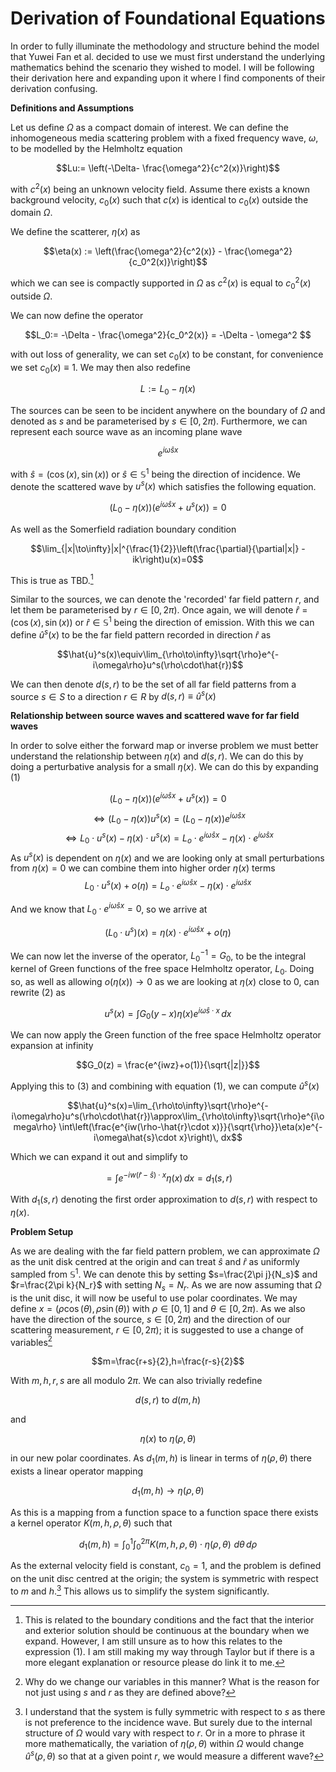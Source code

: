Derivation of Foundational Equations
=======================


In order to fully illuminate the methodology and structure behind the model that Yuwei Fan et al. decided to use we must first understand the underlying mathematics behind the scenario they wished to model. I will be following their derivation here and expanding upon it where I find components of their derivation confusing.

  

**Definitions and Assumptions**

Let us define $\Omega$ as a compact domain of interest. We can define the inhomogeneous media scattering problem with a fixed frequency wave, $\omega$, to be modelled by the Helmholtz equation

$$Lu:= \left(-\Delta- \frac{\omega^2}{c^2(x)}\right)$$

with $c^2(x)$ being an unknown velocity field. Assume there exists a known background velocity, $c_0(x)$ such that $c(x)$ is identical to $c_0(x)$ outside the domain $\Omega$.

We define the scatterer, $\eta(x)$ as

$$\eta(x) := \left(\frac{\omega^2}{c^2(x)} - \frac{\omega^2}{c_0^2(x)}\right)$$

which we can see is compactly supported in $\Omega$ as $c^2(x)$ is equal to $c_0^2(x)$ outside $\Omega$. 

We can now define the operator

$$L_0:= -\Delta - \frac{\omega^2}{c_0^2(x)} =  -\Delta - \omega^2 $$

with out loss of generality, we can set $c_0(x)$ to be constant, for convenience we set $c_0(x)\equiv1$. We may then also redefine 

$$L:=L_0-\eta(x)$$

The sources can be seen to be incident anywhere on the boundary of $\Omega$ and denoted as $s$ and be parameterised by $s\in[0,2\pi)$.  Furthermore, we can represent each source wave as an incoming plane wave

$$e^{i\omega\hat{s}x}$$

with $\hat{s} = (\cos(x), \sin(x))$ or $\hat{s} \in \mathbb{S}^1$ being the direction of incidence. We denote the scattered wave by $u^s(x)$ which satisfies the following equation.

$$\left(L_0 - \eta(x)\right) \left(e^{i\omega\hat{s}x} + u^s(x)\right) = 0 \tag{1}$$ 

As well as the Somerfield radiation boundary condition

$$\lim_{|x|\to\infty}|x|^{\frac{1}{2}}\left(\frac{\partial}{\partial|x|} - ik\right)u(x)=0$$

 This is true as TBD.[^1]

Similar to the sources, we can denote the 'recorded' far field pattern $r$, and let them  be parameterised by $r \in [0,2\pi)$. Once again, we will denote $\hat{r} = (\cos(x), \sin(x))$ or $\hat{r} \in \mathbb{S}^1$ being the direction of emission. With this we can define $\hat{u}^s(x)$ to be the far field pattern recorded in direction $\hat{r}$ as

$$\hat{u}^s(x)\equiv\lim_{\rho\to\infty}\sqrt{\rho}e^{-i\omega\rho}u^s(\rho\cdot\hat{r})$$

We can then denote $d(s,r)$ to be the set of all far field patterns from a source $s\in S$ to a direction $r\in R$ by $d(s,r)\equiv\hat{u}^s(x)$

**Relationship between source waves and scattered wave for far field waves**

In order to solve either the forward map or inverse problem we must better understand the relationship between $\eta(x)$ and $d(s,r)$. We can do this by doing a perturbative analysis for a small $\eta(x)$. We can do this by expanding (1)

 $$\left(L_0 - \eta(x)\right) \left(e^{i\omega\hat{s}x} + u^s(x)\right) = 0$$
 $$\Leftrightarrow \left(L_0 - \eta(x)\right) u^s(x) = \left(L_0 - \eta(x)\right)e^{i\omega\hat{s}x}$$
 $$\Leftrightarrow L_0 \cdot u^s(x)-\eta(x)\cdot u^s(x) = L_o \cdot e^{i\omega\hat{s}x}-\eta(x)\cdot e^{i\omega\hat{s}x}$$
 As $u^s(x)$ is dependent on $\eta(x)$ and we are looking only at small perturbations from $\eta(x) = 0$ we can combine them into higher order $\eta(x)$ terms
  $$L_0 \cdot u^s(x)+o(\eta)= L_o \cdot e^{i\omega\hat{s}x}-\eta(x)\cdot e^{i\omega\hat{s}x}$$
  
And we know that $L_0 \cdot e^{i\omega\hat{s}x} = 0$, so we arrive at

$$\left(L_0 \cdot u^s\right)(x)= \eta(x)\cdot e^{i\omega\hat{s}x}+o(\eta)\tag{2}$$

We can now let the inverse of the operator, $L_0^{-1} = G_0$, to be the integral kernel of Green functions of the free space Helmholtz operator, $L_0$. Doing so, as well as allowing $o(\eta(x))\to0$ as we are looking at $\eta(x)$ close to 0, can rewrite (2) as

$$u^s(x) = \int G_0(y-x)\eta(x)e^{i\omega\hat{s}\cdot x}\, dx\tag{3}$$

We can now apply the Green function of the free space Helmholtz operator expansion at infinity

$$G_0(z) = \frac{e^{iwz}+o(1)}{\sqrt{|z|}}$$

Applying this to (3) and combining with equation (1), we can compute $\hat{u}^s(x)$

$$\hat{u}^s(x)=\lim_{\rho\to\infty}\sqrt{\rho}e^{-i\omega\rho}u^s(\rho\cdot\hat{r})\approx\lim_{\rho\to\infty}\sqrt{\rho}e^{i\omega\rho}
\int\left(\frac{e^{iw(\rho-\hat{r}\cdot x)}}{\sqrt{\rho}}\eta(x)e^{-i\omega\hat{s}\cdot x}\right)\, dx$$

Which we can expand it out and simplify to

$$=\int e^{-iw(\hat{r}-\hat{s})\cdot x}\eta(x)\, dx = d_1(s,r)$$

With $d_1(s,r)$ denoting the first order approximation to $d(s,r)$ with respect to $\eta(x)$.

**Problem Setup**

As we are dealing with the far field pattern problem, we can approximate $\Omega$ as the unit disk centred at the origin and can treat $\hat{s}$ and $\hat{r}$ as uniformly sampled from $\mathbb{S}^1$. We can denote this by setting $s=\frac{2\pi j}{N_s}$ and $r=\frac{2\pi k}{N_r}$ with setting $N_s = N_r$. As we are now assuming that $\Omega$ is the unit disc, it will now be useful to use polar coordinates. We may define $x=\left(\rho\cos(\theta),\rho\sin(\theta)\right)$ with $\rho \in [0,1]$ and $\theta \in [0,2\pi)$. As we also have the direction of the source, $s\in[0,2\pi)$ and the direction of our scattering measurement, $r\in[0,2\pi)$; it is suggested to use a change of variables[^2]

$$m=\frac{r+s}{2},h=\frac{r-s}{2}$$

With $m,h,r,s$ are all modulo $2\pi$. We can also trivially redefine

$$d(s,r) \text{ to } d(m,h)$$

and

$$\eta(x)\text{ to }\eta(\rho,\theta)$$

in our new polar coordinates. As $d_1(m,h)$ is linear in terms of $\eta(\rho,\theta)$ there exists a linear operator mapping

$$d_1(m,h) \to \eta(\rho,\theta)$$

As this is a mapping from a function space to a function space there exists a kernel operator $K(m,h,\rho,\theta)$ such that

$$d_1(m,h) = \int_{0}^{1} \int_{0}^{2\pi} K(m,h,\rho,\theta)\cdot \eta(\rho,\theta)\,\, d\theta \, d\rho$$

As the external velocity field is constant, $c_0=1$, and the problem is defined on the unit disc centred at the origin; the system is symmetric with respect to $m$ and $h$.[^3]
This allows us to simplify the system significantly.

[^1]: This is related to the boundary conditions and the fact that the interior and exterior solution should be continuous at the boundary when we expand. However, I am still unsure as to how this relates to the expression (1). I am still making my way through Taylor but if there is a more elegant explanation or resource please do link it to me.

[^2]: Why do we change our variables in this manner? What is the reason for not just using $s$ and $r$ as they are defined above?

[^3]: I understand that the system is fully symmetric with respect to $s$ as there is not preference to the incidence wave. But surely due to the internal structure of $\Omega$ would vary with respect to $r$. Or in a more to phrase it more mathematically, the variation of $\eta(\rho,\theta)$ within $\Omega$ would change $\hat{u}^s(\rho,\theta)$ so that at a given point $r$, we would measure a different wave?

